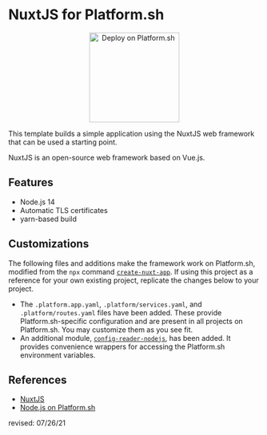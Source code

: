 # NuxtJS for Platform.sh

<p align="center">
<a href="https://console.platform.sh/projects/create-project?template=https://raw.githubusercontent.com/platformsh/template-builder/master/templates/nuxtjs/.platform.template.yaml&utm_content=nuxtjs&utm_source=github&utm_medium=button&utm_campaign=deploy_on_platform">
    <img src="https://platform.sh/images/deploy/lg-blue.svg" alt="Deploy on Platform.sh" width="180px" />
</a>
</p>

This template builds a simple application using the NuxtJS web framework that can be used a starting point.

NuxtJS is an open-source web framework based on Vue.js.

## Features

* Node.js 14
* Automatic TLS certificates
* yarn-based build

## Customizations

The following files and additions make the framework work on Platform.sh, modified from the `npx` command [`create-nuxt-app`](https://github.com/nuxt/create-nuxt-app). If using this project as a reference for your own existing project, replicate the changes below to your project.

* The `.platform.app.yaml`, `.platform/services.yaml`, and `.platform/routes.yaml` files have been added. These provide Platform.sh-specific configuration and are present in all projects on Platform.sh. You may customize them as you see fit.
* An additional module, [`config-reader-nodejs`](https://github.com/platformsh/config-reader-nodejs), has been added.  It provides convenience wrappers for accessing the Platform.sh environment variables.

## References

* [NuxtJS](https://nuxtjs.org/)
* [Node.js on Platform.sh](https://docs.platform.sh/languages/nodejs.html)

revised: 07/26/21
